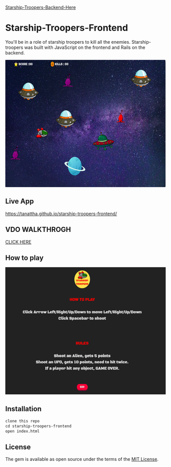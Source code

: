 [Starship-Troopers-Backend-Here](https://github.com/Tanattha/starship-troopers-backend)

# Starship-Troopers-Frontend

You'll be in a role of starship troopers to kill all the enemies. Starship-troopers was built with JavaScript on the frontend and Rails on the backend.

<img src="./src/game.png" width="640" height="400" />

## Live App

https://tanattha.github.io/starship-troopers-frontend/

## VDO WALKTHROGH

[CLICK HERE](https://youtu.be/MRv4XRmLPM4)


## How to play

<img src="./src/howtoplay.png" width="640" height="400" />

## Installation

```
clone this repo
cd starship-troopers-frontend
open index.html
```

## License

The gem is available as open source under the terms of the [MIT License](https://opensource.org/licenses/MIT).
